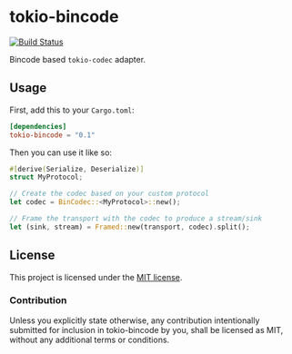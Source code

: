 # tokio-bincode

[![Build Status](https://dev.azure.com/luciofranco0489/luciofranco/_apis/build/status/LucioFranco.tokio-bincode?branchName=master)](https://dev.azure.com/luciofranco0489/luciofranco/_build/latest?definitionId=1&branchName=master)

Bincode based `tokio-codec` adapter.

## Usage

First, add this to your `Cargo.toml`:

``` toml
[dependencies]
tokio-bincode = "0.1"
```

Then you can use it like so:

``` rust
#[derive(Serialize, Deserialize)]
struct MyProtocol;

// Create the codec based on your custom protocol
let codec = BinCodec::<MyProtocol>::new();

// Frame the transport with the codec to produce a stream/sink
let (sink, stream) = Framed::new(transport, codec).split();
```

## License

This project is licensed under the [MIT license](LICENSE).

### Contribution

Unless you explicitly state otherwise, any contribution intentionally submitted
for inclusion in tokio-bincode by you, shall be licensed as MIT, without any additional
terms or conditions.



